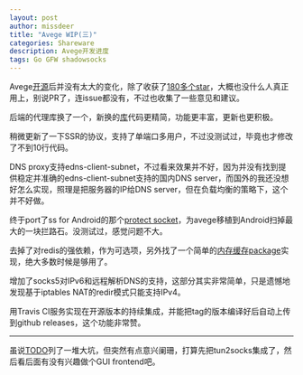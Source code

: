 ```yaml
---
layout: post
author: missdeer
title: "Avege WIP(三)"
categories: Shareware
description: Avege开发进度
tags: Go GFW shadowsocks 
---
```


Avege[开源](https://github.com/missdeer/avege)后并没有太大的变化，除了收获了[180多个star](https://github.com/missdeer/avege/stargazers)，大概也没什么人真正用上，别说PR了，连issue都没有，不过也收集了一些意见和建议。

后端的代理库换了一个，新换的[库](https://github.com/RouterScript/ProxyClient)代码更精简，功能更丰富，更新也更积极。

稍微更新了一下SSR的协议，支持了单端口多用户，不过没测试过，毕竟也才修改了不到10行代码。

DNS proxy支持edns-client-subnet，不过看来效果并不好，因为并没有找到提供稳定并准确的edns-client-subnet支持的国内DNS server，而国外的我还没想好怎么实现，照理是把服务器的IP给DNS server，但在负载均衡的策略下，这个并不好做。

终于port了ss for Android的那个[protect socket](https://github.com/shadowsocks/shadowsocks-libev/blob/master/src/android.c#L49)，为avege移植到Android扫掉最大的一块拦路石。没测试过，感觉问题不大。

去掉了对redis的强依赖，作为可选项，另外找了一个简单的[内存缓存package](https://github.com/patrickmn/go-cache)实现，绝大多数时候是够用了。

增加了socks5对IPv6和远程解析DNS的支持，这部分其实非常简单，只是遗憾地发现基于iptables NAT的redir模式只能支持IPv4。

用Travis CI服务实现在开源版本的持续集成，并能把tag的版本编译好后自动上传到github releases，这个功能非常赞。

----

虽说[TODO](https://github.com/missdeer/avege#todo-help-wanted)列了一堆大坑，但突然有点意兴阑珊，打算先把tun2socks集成了，然后看后面有没有兴趣做个GUI frontend吧。